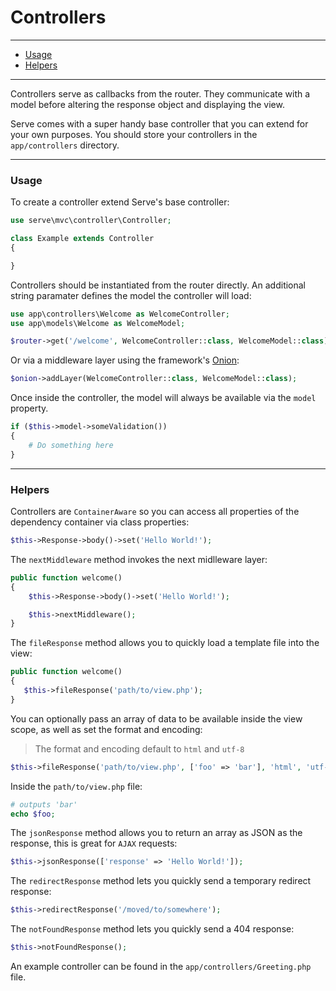 # Controllers

--------------------------------------------------------

- [Usage](#usage)
- [Helpers](#helpers)

--------------------------------------------------------

Controllers serve as callbacks from the router. They communicate with a model before altering the response object and displaying the view.

Serve comes with a super handy base controller that you can extend for your own purposes. You should store your controllers in the `app/controllers` directory.

--------------------------------------------------------

### Usage

To create a controller extend Serve's base controller:
```php
use serve\mvc\controller\Controller;

class Example extends Controller
{

}
```

Controllers should be instantiated from the router directly. An additional string paramater defines the model the controller will load:

```php
use app\controllers\Welcome as WelcomeController;
use app\models\Welcome as WelcomeModel;

$router->get('/welcome', WelcomeController::class, WelcomeModel::class);
```

Or via a middleware layer using the framework's [Onion](/routing/middleware):
```php
$onion->addLayer(WelcomeController::class, WelcomeModel::class);
```

Once inside the controller, the model will always be available via the `model` property.

```php
if ($this->model->someValidation())
{
    # Do something here
}
```

--------------------------------------------------------

### Helpers

Controllers are `ContainerAware` so you can access all properties of the dependency container via class properties:
```php
$this->Response->body()->set('Hello World!');
```

The `nextMiddleware` method invokes the next midlleware layer:
```php
public function welcome()
{       
    $this->Response->body()->set('Hello World!');

    $this->nextMiddleware();
}
```

The `fileResponse` method allows you to quickly load a template file into the view:
```php
public function welcome()
{       
   $this->fileResponse('path/to/view.php');
}
```

You can optionally pass an array of data to be available inside the view scope, as well as set the format and encoding:

> The format and encoding default to `html` and `utf-8`

```php
$this->fileResponse('path/to/view.php', ['foo' => 'bar'], 'html', 'utf-8');
```
Inside the `path/to/view.php` file:

```php
# outputs 'bar'
echo $foo;
```

The `jsonResponse` method allows you to return an array as JSON as the response, this is great for `AJAX` requests:
```php
$this->jsonResponse(['response' => 'Hello World!']);
```

The `redirectResponse` method lets you quickly send a temporary redirect response:
```php
$this->redirectResponse('/moved/to/somewhere');
```

The `notFoundResponse` method lets you quickly send a 404 response:
```php
$this->notFoundResponse();
```

An example controller can be found in the `app/controllers/Greeting.php` file.
